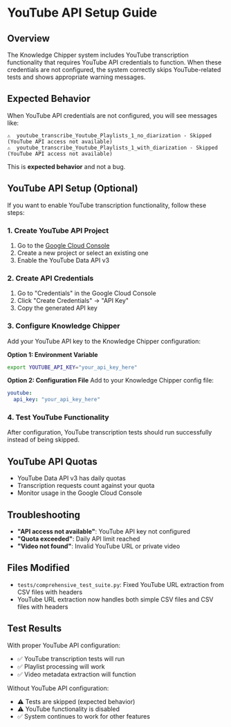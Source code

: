 # YouTube API Setup Guide

## Overview
The Knowledge Chipper system includes YouTube transcription functionality that requires YouTube API credentials to function. When these credentials are not configured, the system correctly skips YouTube-related tests and shows appropriate warning messages.

## Expected Behavior
When YouTube API credentials are not configured, you will see messages like:
```
⚠️  youtube_transcribe_Youtube_Playlists_1_no_diarization - Skipped (YouTube API access not available)
⚠️  youtube_transcribe_Youtube_Playlists_1_with_diarization - Skipped (YouTube API access not available)
```

This is **expected behavior** and not a bug.

## YouTube API Setup (Optional)

If you want to enable YouTube transcription functionality, follow these steps:

### 1. Create YouTube API Project
1. Go to the [Google Cloud Console](https://console.cloud.google.com/)
2. Create a new project or select an existing one
3. Enable the YouTube Data API v3

### 2. Create API Credentials
1. Go to "Credentials" in the Google Cloud Console
2. Click "Create Credentials" → "API Key"
3. Copy the generated API key

### 3. Configure Knowledge Chipper
Add your YouTube API key to the Knowledge Chipper configuration:

**Option 1: Environment Variable**
```bash
export YOUTUBE_API_KEY="your_api_key_here"
```

**Option 2: Configuration File**
Add to your Knowledge Chipper config file:
```yaml
youtube:
  api_key: "your_api_key_here"
```

### 4. Test YouTube Functionality
After configuration, YouTube transcription tests should run successfully instead of being skipped.

## YouTube API Quotas
- YouTube Data API v3 has daily quotas
- Transcription requests count against your quota
- Monitor usage in the Google Cloud Console

## Troubleshooting
- **"API access not available"**: YouTube API key not configured
- **"Quota exceeded"**: Daily API limit reached
- **"Video not found"**: Invalid YouTube URL or private video

## Files Modified
- `tests/comprehensive_test_suite.py`: Fixed YouTube URL extraction from CSV files with headers
- YouTube URL extraction now handles both simple CSV files and CSV files with headers

## Test Results
With proper YouTube API configuration:
- ✅ YouTube transcription tests will run
- ✅ Playlist processing will work
- ✅ Video metadata extraction will function

Without YouTube API configuration:
- ⚠️ Tests are skipped (expected behavior)
- ⚠️ YouTube functionality is disabled
- ✅ System continues to work for other features
